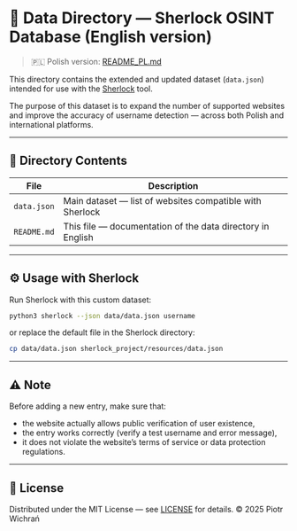 # 📂 Data Directory — Sherlock OSINT Database (English version)

> 🇵🇱 Polish version: [README_PL.md](README_PL.md)

This directory contains the extended and updated dataset (`data.json`) intended for use with the [Sherlock](https://github.com/sherlock-project/sherlock) tool.

The purpose of this dataset is to expand the number of supported websites and improve the accuracy of username detection — across both Polish and international platforms.

---

## 📁 Directory Contents

| File | Description |
|------|--------------|
| `data.json` | Main dataset — list of websites compatible with Sherlock |
| `README.md` | This file — documentation of the data directory in English |

---

## ⚙️ Usage with Sherlock

Run Sherlock with this custom dataset:
```bash
python3 sherlock --json data/data.json username
```
or replace the default file in the Sherlock directory:
```bash
cp data/data.json sherlock_project/resources/data.json
```
***
## ⚠️ Note
Before adding a new entry, make sure that:
- the website actually allows public verification of user existence,
- the entry works correctly (verify a test username and error message),
- it does not violate the website’s terms of service or data protection regulations.
***
## 🪪 License
Distributed under the MIT License — see [LICENSE](LICENSE) for details.
© 2025 Piotr Wichrań